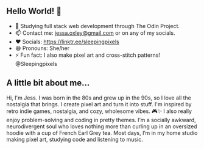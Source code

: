 ## Hello World! 👋
- 🌱 Studying full stack web development through The Odin Project.
- 📫 Contact me: jessa.oxley@gmail.com or on any of my socials.
- ❤️ Socials: https://linktr.ee/sleepingpixels
- 😄 Pronouns: She/her
- ⚡ Fun fact: I also make pixel art and cross-stitch patterns! @Sleepingpixels

## A little bit about me...
Hi, I'm Jess. 
I was born in the 80s and grew up in the 90s, so I love all the nostalgia that brings.
I create pixel art and turn it into stuff. I'm inspired by retro indie games, nostalgia, and cozy, wholesome vibes. 🎮✨ 
I also really enjoy problem-solving and coding in pretty themes. 
I’m a socially awkward, neurodivergent soul who loves nothing more than curling up in an oversized hoodie with a cup of French Earl Grey tea. 
Most days, I’m in my home studio making pixel art, studying code and listening to music.

<!--
**roxire/Roxire** is a ✨ _special_ ✨ repository because its `README.md` (this file) appears on your GitHub profile.

Here are some ideas to get you started:

- 🔭 I’m currently working on ...
- 🌱 I’m currently on the roadmap to becoming a software developer.
- 👯 I’m looking to collaborate on ...
- 🤔 I’m looking for help with ...
- 💬 Ask me about ...
- 📫 How to reach me: You can contact me via any of my socials, or at jessa.oxley@gmail.com
- 😄 Pronouns: She/her
- ⚡ Fun fact: I also make pixel art! 
